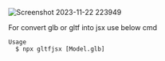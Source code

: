 ![Screenshot 2023-11-22 223949](https://github.com/7hourspg/THREE_JS_BASICS/assets/98067649/b6bee2e8-2965-4727-9049-c936d5a6d1d8)

For convert glb or gltf into jsx use below cmd

```
Usage
  $ npx gltfjsx [Model.glb]
```
